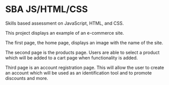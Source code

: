 # SBA JS/HTML/CSS
 Skills based assessment on JavaScript, HTML, and CSS.

This project displays an example of an e-commerce site. 

The first page, the home page, displays an image with the name of the site.

The second page is the products page. Users are able to select a product which will be added
to a cart page when functionality is added.

Third page is an account registration page. This will allow the user to create an account which
will be used as an identification tool and to promote discounts and more. 

